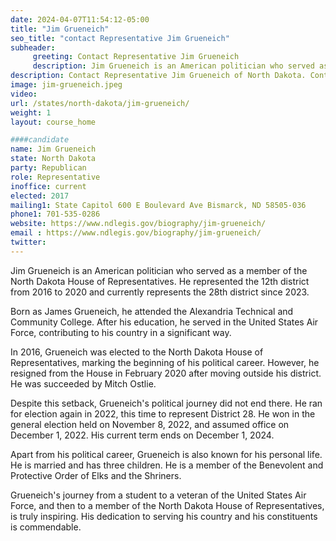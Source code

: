 ```yaml
---
date: 2024-04-07T11:54:12-05:00
title: "Jim Grueneich"
seo_title: "contact Representative Jim Grueneich"
subheader:
     greeting: Contact Representative Jim Grueneich
     description: Jim Grueneich is an American politician who served as a member of the North Dakota House of Representatives. He represented the 12th district from 2016 to 2020 and currently represents the 28th district since 2023.
description: Contact Representative Jim Grueneich of North Dakota. Contact information for Jim Grueneich includes email address, phone number, and mailing address.
image: jim-grueneich.jpeg
video:
url: /states/north-dakota/jim-grueneich/
weight: 1
layout: course_home

####candidate
name: Jim Grueneich
state: North Dakota
party: Republican
role: Representative
inoffice: current
elected: 2017
mailing1: State Capitol 600 E Boulevard Ave Bismarck, ND 58505-036
phone1: 701-535-0286
website: https://www.ndlegis.gov/biography/jim-grueneich/
email : https://www.ndlegis.gov/biography/jim-grueneich/
twitter: 
---
```

Jim Grueneich is an American politician who served as a member of the North Dakota House of Representatives. He represented the 12th district from 2016 to 2020 and currently represents the 28th district since 2023.

Born as James Grueneich, he attended the Alexandria Technical and Community College. After his education, he served in the United States Air Force, contributing to his country in a significant way.

In 2016, Grueneich was elected to the North Dakota House of Representatives, marking the beginning of his political career. However, he resigned from the House in February 2020 after moving outside his district. He was succeeded by Mitch Ostlie.

Despite this setback, Grueneich's political journey did not end there. He ran for election again in 2022, this time to represent District 28. He won in the general election held on November 8, 2022, and assumed office on December 1, 2022. His current term ends on December 1, 2024.

Apart from his political career, Grueneich is also known for his personal life. He is married and has three children. He is a member of the Benevolent and Protective Order of Elks and the Shriners.

Grueneich's journey from a student to a veteran of the United States Air Force, and then to a member of the North Dakota House of Representatives, is truly inspiring. His dedication to serving his country and his constituents is commendable.

